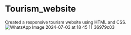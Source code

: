 # Tourism_website
Created a responsive tourism website using HTML and CSS.
![WhatsApp Image 2024-07-03 at 18 45 11_36979c03](https://github.com/MayuriSingh0227/Tourism_website/assets/143704053/60ae7712-135d-481a-b724-8fd6404f0fd1)
